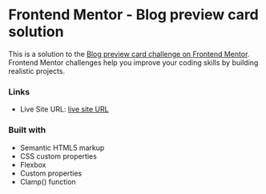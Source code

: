 # Frontend Mentor - Blog preview card solution

This is a solution to the [Blog preview card challenge on Frontend Mentor](https://www.frontendmentor.io/challenges/blog-preview-card-ckPaj01IcS). Frontend Mentor challenges help you improve your coding skills by building realistic projects.

### Links

- Live Site URL: [live site URL](https://your-live-site-url.com)

### Built with

- Semantic HTML5 markup
- CSS custom properties
- Flexbox
- Custom properties
- Clamp() function
